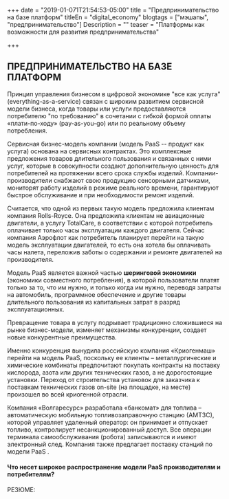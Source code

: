 +++
date = "2019-01-071T21:54:53-05:00"
title = "Предпринимательство на базе платформ"
titleEn = "digital_economy"
blogtags = ["мэшапы", "предпринимательство"]
Description = ""
teaser = "Платформы как возможности для развития предпринимательства"

+++
## ПРЕДПРИНИМАТЕЛЬСТВО НА БАЗЕ ПЛАТФОРМ 


Принцип управления бизнесом в цифровой экономике "все как услуга" (everything-as-a-service) связан с широким развитием сервисной модели бизнеса, когда товары или услуги предоставляются потребителю "по требованию" в сочетании с гибкой формой оплаты «плати-по-ходу» (pay-as-you-go) или по реальному объему потребления.   

Сервисная бизнес-модель компании (модель PaaS -- продукт как услуга) основана на сервисных контрактах. Это комплексные предложения товаров длительного пользования и связанных с ними услуг, 
которые в совокупности создают дополнительную ценность для потребителей на протяжении всего срока службы изделий. Компании-производители снабжают свою продукцию сенсорными датчиками, мониторят работу изделий в режиме реального времени, 
гарантируют быстрое обслуживание и при необходимости ремонт изделий. 

Считается, что одной из первых такую модель предложила клиентам компания Rolls-Royce. Она предложила клиентам не авиационные двигатели, а  услугу TotalCare, в соответствии с которой потребитель оплачивает только часы эксплуатации каждого двигателя. 
Сейчас компания Аэрофлот как потребитель планирует перейти на такую модель эксплуатации двигателей, то есть она хотела бы оплачивать часы налета, переложив заботы о содержании и ремонте двигателей на производителя.

Модель PaaS является важной частью <b>шеринговой экономики</b> (экономики совместного потребления), 
в которой пользователи платят только за то, что им нужно, и только когда им нужно, переводя затраты на автомобиль, программное обеспечение и другие товары длительного пользования из капитальных затрат в разряд эксплуатационных.

Превращение товара в услугу подрывает традиционно сложившиеся на рынке бизнес-модели, изменяет механизмы конкуренции, создает новые конкурентные преимущества.

Именно конкуренция вынудила российскую компания «Криогенмаш» перейти на модель PaaS, поскольку ее клиенты – металлургические и химические  комбинаты предпочитают покупать контракты на поставку кислорода, 
азота или других технических газов, а не дорогостоящие установки. Переход от строительства установок для заказчика к поставкам технических газов  on-site  (на площадке, на месте) произошел во всей криогенной отрасли.

Компания «Волгаресурс» разработала «банкомат» для топлива – автоматическую мобильную топливозаправочную станцию (АМТЗС), которой управляет удаленный оператор: он принимает и отпускает топливо, контролирует несанкционированный доступ. Все операции терминала самообслуживания (робота) записываются и имеют электронный след. Компания также предлагает поставку станций по модели PaaS .

#### Что несет широкое распространение модели PaaS производителям и потребителям?

 

РЕЗЮМЕ: 

  
  
  
  
  
  
 












	